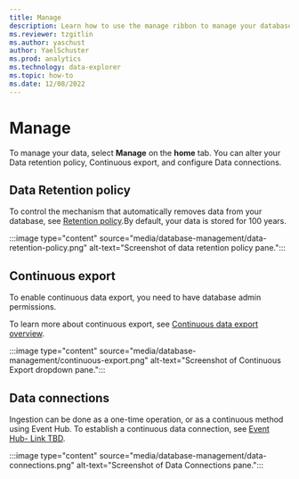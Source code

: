 ```yaml
---
title: Manage 
description: Learn how to use the manage ribbon to manage your database.
ms.reviewer: tzgitlin
ms.author: yaschust
author: YaelSchuster
ms.prod: analytics
ms.technology: data-explorer
ms.topic: how-to
ms.date: 12/08/2022
---
```


# Manage

To manage your data, select **Manage** on the **home** tab.
You can alter your Data retention policy, Continuous export, and configure Data connections.

## Data Retention policy

To control the mechanism that automatically removes data from your database, see [Retention policy](#data-retention-policy).By default, your data is stored for 100 years.

:::image type="content" source="media/database-management/data-retention-policy.png" alt-text="Screenshot of data retention policy pane.":::

## Continuous export

To enable continuous data export, you need to have database admin permissions.

To learn more about continuous export, see [Continuous data export overview](#continuous-export).

:::image type="content" source="media/database-management/continuous-export.png" alt-text="Screenshot of Continuous Export dropdown pane.":::

## Data connections

Ingestion can be done as a one-time operation, or as a continuous method using Event Hub. To establish a continuous data connection, see [Event Hub- Link TBD]().

:::image type="content" source="media/database-management/data-connections.png" alt-text="Screenshot of Data Connections pane.":::
